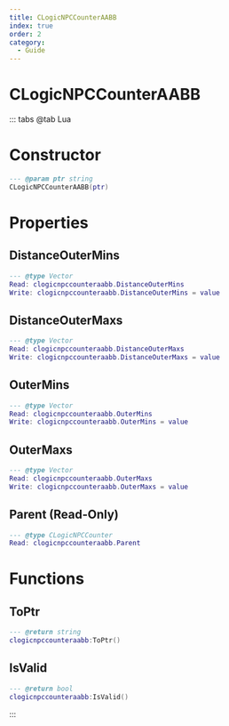 ```yaml
---
title: CLogicNPCCounterAABB
index: true
order: 2
category:
  - Guide
---
```


# CLogicNPCCounterAABB

::: tabs
@tab Lua
# Constructor
```lua
--- @param ptr string
CLogicNPCCounterAABB(ptr)
```
# Properties
## DistanceOuterMins 
```lua
--- @type Vector
Read: clogicnpccounteraabb.DistanceOuterMins
Write: clogicnpccounteraabb.DistanceOuterMins = value
```
## DistanceOuterMaxs 
```lua
--- @type Vector
Read: clogicnpccounteraabb.DistanceOuterMaxs
Write: clogicnpccounteraabb.DistanceOuterMaxs = value
```
## OuterMins 
```lua
--- @type Vector
Read: clogicnpccounteraabb.OuterMins
Write: clogicnpccounteraabb.OuterMins = value
```
## OuterMaxs 
```lua
--- @type Vector
Read: clogicnpccounteraabb.OuterMaxs
Write: clogicnpccounteraabb.OuterMaxs = value
```
## Parent (Read-Only)
```lua
--- @type CLogicNPCCounter
Read: clogicnpccounteraabb.Parent
```
# Functions
## ToPtr
```lua
--- @return string
clogicnpccounteraabb:ToPtr()
```
## IsValid
```lua
--- @return bool
clogicnpccounteraabb:IsValid()
```

:::